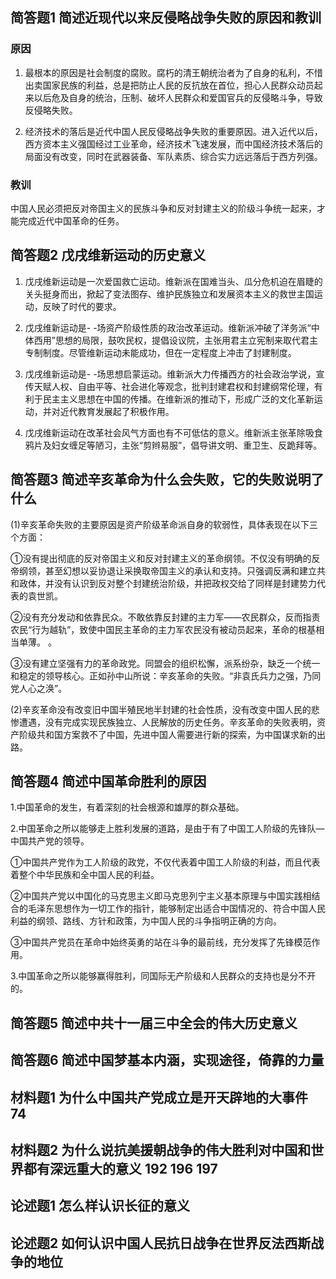 ## 简答题1 简述近现代以来反侵略战争失败的原因和教训

### 原因

1. 最根本的原因是社会制度的腐败。腐朽的清王朝统治者为了自身的私利，不惜出卖国家民族的利益，总是把防止人民的反抗放在首位，担心人民群众动员起来以后危及自身的统治，压制、破坏人民群众和爱国官兵的反侵略斗争，导致反侵略失败。

2. 经济技术的落后是近代中国人民反侵略战争失败的重要原因。进入近代以后，西方资本主义强国经过工业革命，经济技术飞速发展，而中国经济技术落后的局面没有改变，同时在武器装备、军队素质、综合实力远远落后于西方列强。

### 教训

中国人民必须把反对帝国主义的民族斗争和反对封建主义的阶级斗争统一起来，才能完成近代中国革命的任务。 

## 简答题2 戊戌维新运动的历史意义

1. 戊戌维新运动是一次爱国救亡运动。维新派在国难当头、瓜分危机迫在眉睫的关头挺身而出，掀起了变法图存、维护民族独立和发展资本主义的救世主国运动，反映了时代的要求。

2. 戊戌维新运动是- -场资产阶级性质的政治改革运动。维新派冲破了洋务派“中体西用”思想的局限，鼓吹民权，提倡设议院，主张用君主立宪制来取代君主专制制度。尽管维新运动未能成功，但在一定程度上冲击了封建制度。

3. 戊戌维新运动是- -场思想启蒙运动。维新派大力传播西方的社会政治学说，宣传天赋人权、自由平等、社会进化等观念，批判封建君权和封建纲常伦理，有利于民主主义思想在中国的传播。在维新派的推动下，形成广泛的文化革新运动，并对近代教育发展起了积极作用。

4. 戊戌维新运动在改革社会风气方面也有不可低估的意义。维新派主张革除吸食鸦片及妇女缠足等陋习，主张“剪辫易服”，倡导讲文明、重卫生、反跪拜等。

## 简答题3 简述辛亥革命为什么会失败，它的失败说明了什么

(1)辛亥革命失败的主要原因是资产阶级革命派自身的软弱性，具体表现在以下三个方面：

①没有提出彻底的反对帝国主义和反对封建主义的革命纲领。不仅没有明确的反帝纲领，甚至幻想以妥协退让采换取帝国主义的承认和支持。只强调反满和建立共和政体，并没有认识到反对整个封建统治阶级，并把政权交给了同样是封建势力代表的袁世凯。

②没有充分发动和依靠民众。不敢依靠反封建的主力军——农民群众，反而指责农民“行为越轨”，致使中国民主革命的主力军农民没有被动员起来，革命的根基相当单薄。 。

③没有建立坚强有力的革命政党。同盟会的组织松懈，派系纷杂，缺乏一个统一和稳定的领导核心。正如孙中山所说：辛亥革命的失败。“非袁氏兵力之强，乃同党人心之涣”。

(2)辛亥革命没有改变旧中国半殖民地半封建的社会性质，没有改变中国人民的悲惨遭遇，没有完成实现民族独立、人民解放的历史任务。辛亥革命的失败表明，资产阶级共和国方案救不了中国，先进中国人需要进行新的探索，为中国谋求新的出路。

## 简答题4 简述中国革命胜利的原因

1.中国革命的发生，有着深刻的社会根源和雄厚的群众基础。

2.中国革命之所以能够走上胜利发展的道路，是由于有了中国工人阶级的先锋队—中国共产党的领导。

①中国共产党作为工人阶级的政党，不仅代表着中国工人阶级的利益，而且代表着整个中华民族和全中国人民的利益。

②中国共产党以中国化的马克思主义即马克思列宁主义基本原理与中国实践相结合的毛泽东思想作为一切工作的指针，能够制定出适合中国情况的、符合中国人民利益的纲领、路线、方针和政策，为中国人民的斗争指明正确的方向。

③中国共产党员在革命中始终英勇的站在斗争的最前线，充分发挥了先锋模范作用。

3.中国革命之所以能够赢得胜利，同国际无产阶级和人民群众的支持也是分不开的。

## 简答题5 简述中共十一届三中全会的伟大历史意义

## 简答题6 简述中国梦基本内涵，实现途径，倚靠的力量



## 材料题1 为什么中国共产党成立是开天辟地的大事件 74

## 材料题2 为什么说抗美援朝战争的伟大胜利对中国和世界都有深远重大的意义 192 196 197

## 论述题1 怎么样认识长征的意义

## 论述题2 如何认识中国人民抗日战争在世界反法西斯战争的地位
